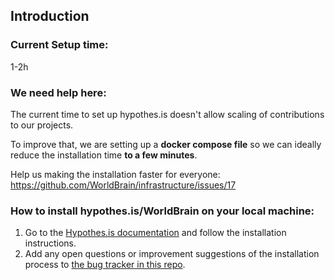 ## Introduction

### Current Setup time: 
1-2h

### We need help here:
The current time to set up hypothes.is doesn't allow scaling of contributions to our projects.

To improve that, we are setting up a **docker compose file** so we can ideally reduce the installation time **to a few minutes**.

Help us making the installation faster for everyone: https://github.com/WorldBrain/infrastructure/issues/17


### How to install hypothes.is/WorldBrain on your local machine:

 1. Go to the [Hypothes.is documentation](https://h.readthedocs.org/en/latest/hacking/install.html) and follow the installation instructions.
 2. Add any open questions or improvement suggestions of the installation process to [the bug tracker in this repo](https://github.com/WorldBrain/START-HERE/issues).




